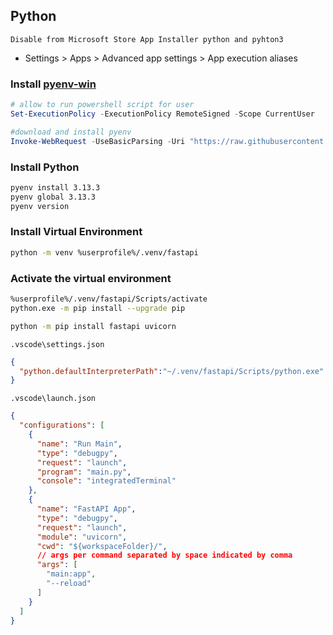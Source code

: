 ## Python
`Disable from Microsoft Store App Installer python and pyhton3`
  - Settings > Apps > Advanced app settings > App execution aliases

### Install [pyenv-win](https://github.com/pyenv-win/pyenv-win)

```powershell
# allow to run powershell script for user
Set-ExecutionPolicy -ExecutionPolicy RemoteSigned -Scope CurrentUser

#download and install pyenv
Invoke-WebRequest -UseBasicParsing -Uri "https://raw.githubusercontent.com/pyenv-win/pyenv-win/master/pyenv-win/install-pyenv-win.ps1" -OutFile "./install-pyenv-win.ps1"; &"./install-pyenv-win.ps1"
```

### Install Python
```bash
pyenv install 3.13.3
pyenv global 3.13.3
pyenv version
```

### Install Virtual Environment
```bash
python -m venv %userprofile%/.venv/fastapi
```

### Activate the virtual environment
```bash
%userprofile%/.venv/fastapi/Scripts/activate
python.exe -m pip install --upgrade pip
```

```bash
python -m pip install fastapi uvicorn
```

`.vscode\settings.json`
```json
{
  "python.defaultInterpreterPath":"~/.venv/fastapi/Scripts/python.exe"
}
```
`.vscode\launch.json`
```json
{
  "configurations": [
    {
      "name": "Run Main",
      "type": "debugpy",
      "request": "launch",
      "program": "main.py",
      "console": "integratedTerminal"
    },
    {
      "name": "FastAPI App",
      "type": "debugpy",
      "request": "launch",
      "module": "uvicorn",
      "cwd": "${workspaceFolder}/",
      // args per command separated by space indicated by comma      
      "args": [
        "main:app",
        "--reload"
      ]
    }    
  ]
}
```
